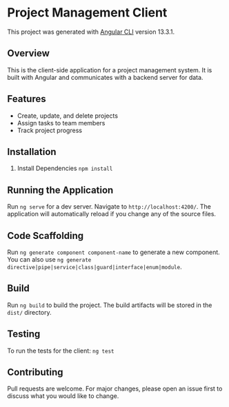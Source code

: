 # Project Management Client

This project was generated with [Angular CLI](https://github.com/angular/angular-cli) version 13.3.1.

## Overview

This is the client-side application for a project management system. It is built with Angular and communicates with a backend server for data.

## Features

- Create, update, and delete projects
- Assign tasks to team members
- Track project progress

## Installation

1. Install Dependencies
```npm install```


## Running the Application

Run `ng serve` for a dev server. Navigate to `http://localhost:4200/`. The application will automatically reload if you change any of the source files.

## Code Scaffolding

Run `ng generate component component-name` to generate a new component. You can also use `ng generate directive|pipe|service|class|guard|interface|enum|module`.

## Build

Run `ng build` to build the project. The build artifacts will be stored in the `dist/` directory.

## Testing

To run the tests for the client:
```ng test```


## Contributing

Pull requests are welcome. For major changes, please open an issue first to discuss what you would like to change.

<!-- ## License

[ISC](https://choosealicense.com/licenses/isc/) -->